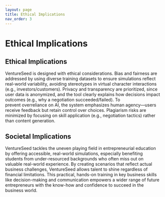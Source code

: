 ```yaml
---
layout: page
title: Ethical Implications
nav_order: 3
---
```


# Ethical Implications

## Ethical Implications
VentureSeed is designed with ethical considerations. Bias and fairness are addressed by using diverse training datasets to ensure simulations reflect real-world variability, avoiding stereotypes in virtual character interactions (e.g., investors/customers). Privacy and transparency are prioritized, since user data is anonymized, and the tool clearly explains how decisions impact outcomes (e.g., why a negotiation succeeded/failed). To prevent overreliance on AI, the system emphasizes human agency—users receive feedback but retain control over choices. Plagiarism risks are minimized by focusing on skill application (e.g., negotiation tactics) rather than content generation.
## Societal Implications
VentureSeed tackles the uneven playing field in entrepreneurial education by offering accessible, real-world simulations, especially benefiting students from under-resourced backgrounds who often miss out on valuable real-world experience. By creating scenarios that reflect actual business challenges, VentureSeed allows talent to shine regardless of financial limitations. This practical, hands-on training in key business skills like decision-making and communication empowers a wider range of future entrepreneurs with the know-how and confidence to succeed in the business world.
